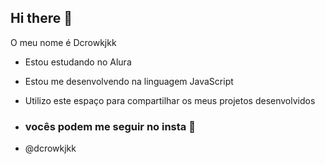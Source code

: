 ## Hi there 👋

O meu nome é Dcrowkjkk

- Estou estudando no Alura
- Estou me desenvolvendo na linguagem JavaScript
- Utilizo este espaço para compartilhar os meus projetos desenvolvidos

- ### vocês podem me seguir no insta 🌻

- @dcrowkjkk
